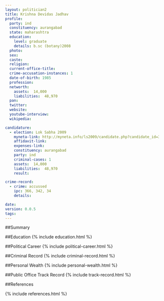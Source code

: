 ```yaml
---
layout: politician2
title: Krishna Devidas Jadhav
profile: 
  party: ind
  constituency: aurangabad
  state: maharashtra
  education: 
    level: graduate
    details: b.sc (botany)2008
  photo: 
  sex: 
  caste: 
  religion: 
  current-office-title: 
  crime-accusation-instances: 1
  date-of-birth: 1985
  profession: 
  networth: 
    assets:  14,000
    liabilities:  48,970
  pan: 
  twitter: 
  website: 
  youtube-interview: 
  wikipedia: 

candidature: 
  - election: Lok Sabha 2009
    myneta-link: http://myneta.info/ls2009/candidate.php?candidate_id=3519
    affidavit-link: 
    expenses-link: 
    constituency: aurangabad 
    party: ind
    criminal-cases: 1
    assets:  14,000
    liabilities:  48,970
    result:  

crime-record: 
  - crime: accussed
    ipc: 366, 342, 34
    details:    

date: 
version: 0.0.5
tags: 
---
```

##Summary


##Education
{% include education.html %}


##Political Career
{% include political-career.html %}


##Criminal Record
{% include criminal-record.html %}


##Personal Wealth
{% include personal-wealth.html %}


##Public Office Track Record
{% include track-record.html %}


##References


{% include references.html %}